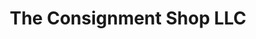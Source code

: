---
title: "The Consignment Shop LLC"
url: /lake-odessa/the-consignment-shop-llc/
shop: Gebrauchtwaren
---